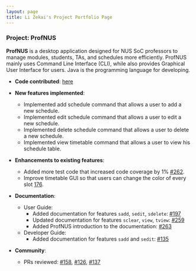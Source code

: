 ```yaml
---
layout: page
title: Li Zekai's Project Portfolio Page
---
```


### Project: ProfNUS

**ProfNUS** is a desktop application designed for NUS SoC professors to manage modules, students, TAs, and schedules more efficiently. ProfNUS mainly uses Command Line Interface (CLI), while also provides Graphical User Interface for users. Java is the programming language for developing.

* **Code contributed**: [here](https://nus-cs2103-ay2223s1.github.io/tp-dashboard/?search=lizekai-richard&breakdown=true&sort=groupTitle&sortWithin=title&since=2022-09-16&timeframe=commit&mergegroup=&groupSelect=groupByRepos&checkedFileTypes=docs~functional-code~test-code~other)

* **New features implemented**:

  * Implemented add schedule command that allows a user to add a new schedule.
  * Implemented edit schedule command that allows a user to edit a new schedule.
  * Implemented delete schedule command that allows a user to delete a new schedule.
  * Implemented view timetable command that allows a user to view his schedule table.

* **Enhancements to existing features**:

  * Added more test code that increased code coverage by $1\%$ [#262](https://github.com/AY2223S1-CS2103T-W11-2/tp/pull/262).
  * Improve timetable GUI so that users can change the color of every slot [176](https://github.com/AY2223S1-CS2103T-W11-2/tp/pull/176).

* **Documentation**:

  * User Guide:
    * Added documentation for features `sadd`, `sedit`, `sdelete`: [#197](https://github.com/AY2223S1-CS2103T-W11-2/tp/pull/197)
    * Updated documentation for features `sclear`, `view`, `tview`: [#259](https://github.com/AY2223S1-CS2103T-W11-2/tp/pull/259)
    * Added ProfNUS introduction to the documentation: [#263](https://github.com/AY2223S1-CS2103T-W11-2/tp/pull/263)
  * Developer Guide:
    * Added documentation for features `sadd` and `sedit`: [#135](https://github.com/AY2223S1-CS2103T-W11-2/tp/pull/135)

* **Community**:

  * PRs reviewed: [#158](https://github.com/AY2223S1-CS2103T-W11-2/tp/pull/158), [#126](https://github.com/AY2223S1-CS2103T-W11-2/tp/pull/126), [#137](https://github.com/AY2223S1-CS2103T-W11-2/tp/pull/137)


